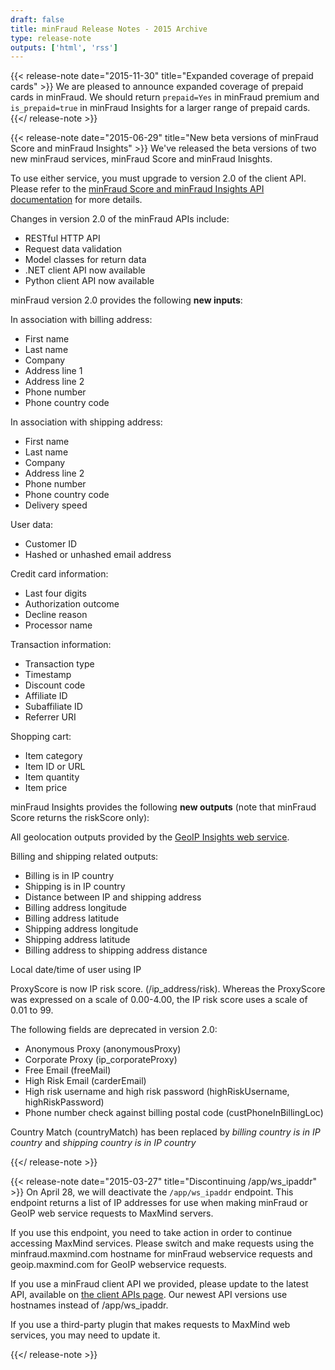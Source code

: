 ```yaml
---
draft: false
title: minFraud Release Notes - 2015 Archive
type: release-note
outputs: ['html', 'rss']
---
```


{{< release-note date="2015-11-30" title="Expanded coverage of prepaid cards" >}}
We are pleased to announce expanded coverage of prepaid cards in minFraud. We
should return `prepaid=Yes` in minFraud premium and `is_prepaid=true` in minFraud
Insights for a larger range of prepaid cards.
{{</ release-note >}}

{{< release-note date="2015-06-29" title="New beta versions of minFraud Score and minFraud Insights" >}}
We've released the beta versions of two new minFraud services, minFraud Score
and minFraud Inisghts.

To use either service, you must upgrade to version 2.0 of the client API. Please
refer to the
[minFraud Score and minFraud Insights API documentation](/minfraud/api-documentation)
for more details.

Changes in version 2.0 of the minFraud APIs include:

- RESTful HTTP API
- Request data validation
- Model classes for return data
- .NET client API now available
- Python client API now available

minFraud version 2.0 provides the following **new inputs**:

In association with billing address:

- First name
- Last name
- Company
- Address line 1
- Address line 2
- Phone number
- Phone country code

In association with shipping address:

- First name
- Last name
- Company
- Address line 2
- Phone number
- Phone country code
- Delivery speed

User data:

- Customer ID
- Hashed or unhashed email address

Credit card information:

- Last four digits
- Authorization outcome
- Decline reason
- Processor name

Transaction information:

- Transaction type
- Timestamp
- Discount code
- Affiliate ID
- Subaffiliate ID
- Referrer URI

Shopping cart:

- Item category
- Item ID or URL
- Item quantity
- Item price

minFraud Insights provides the following **new outputs** (note that minFraud
Score returns the riskScore only):

All geolocation outputs provided by the
[GeoIP Insights web service](https://www.maxmind.com/en/geoip2-precision-insights).

Billing and shipping related outputs:

- Billing is in IP country
- Shipping is in IP country
- Distance between IP and shipping address
- Billing address longitude
- Billing address latitude
- Shipping address longitude
- Shipping address latitude
- Billing address to shipping address distance

Local date/time of user using IP

ProxyScore is now IP risk score. (/ip_address/risk). Whereas the ProxyScore was
expressed on a scale of 0.00-4.00, the IP risk score uses a scale of 0.01 to 99.

The following fields are deprecated in version 2.0:

- Anonymous Proxy (anonymousProxy)
- Corporate Proxy (ip_corporateProxy)
- Free Email (freeMail)
- High Risk Email (carderEmail)
- High risk username and high risk password (highRiskUsername, highRiskPassword)
- Phone number check against billing postal code (custPhoneInBillingLoc)

Country Match (countryMatch) has been replaced by _billing country is in IP
country_ and _shipping country is in IP country_

{{</ release-note >}}

{{< release-note date="2015-03-27" title="Discontinuing /app/ws_ipaddr" >}}
On April 28, we will deactivate the `/app/ws_ipaddr` endpoint. This endpoint
returns a list of IP addresses for use when making minFraud or GeoIP web
service requests to MaxMind servers.

If you use this endpoint, you need to take action in order to continue accessing
MaxMind services. Please switch and make requests using the minfraud.maxmind.com
hostname for minFraud webservice requests and geoip.maxmind.com for GeoIP
webservice requests.

If you use a minFraud client API we provided, please update to the latest API,
available on
[the client APIs page](/minfraud/evaluate-a-transaction#links-to-maxmind-client-apis).
Our newest API versions use hostnames instead of /app/ws_ipaddr.

If you use a third-party plugin that makes requests to MaxMind web services, you
may need to update it.

{{</ release-note >}}
